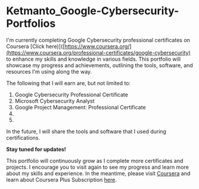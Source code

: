 # Ketmanto_Google-Cybersecurity-Portfolios

I'm currently completing Google Cybersecurity professional certificates on Coursera [Click here)]([https://www.coursera.org/](https://www.coursera.org/professional-certificates/google-cybersecurity) to enhance my skills and knowledge in various fields. This portfolio will showcase my progress and achievements, outlining the tools, software, and resources I'm using along the way. 

The following that I will earn are, but not limited to:
1. Google Cybersecurity Professional Certificate
2. Microsoft Cybersecurity Analyst
3. Google Project Management: Professional Certificate
4. 
5. 

In the future, I will share the tools and software that I used during certifications. 

**Stay tuned for updates!**

This portfolio will continuously grow as I complete more certificates and projects. I encourage you to visit again to see my progress and learn more about my skills and experience.
In the meantime, please visit [Coursera](https://www.coursera.org/) and learn about Coursera Plus Subscription [here](https://www.coursera.org/courseraplus). 
